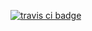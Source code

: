 [![travis ci badge](https://travis-ci.org/fiatjaf/rocksdown.svg?branch=master)](https://travis-ci.org/fiatjaf/rocksdown)
